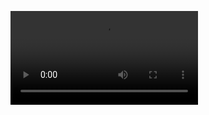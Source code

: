 
![Product Catalogue](https://github.com/mungamurives/PowerAppSamples/blob/main/Excel%20Upload%20Track/ExcelStatus.mp4)
